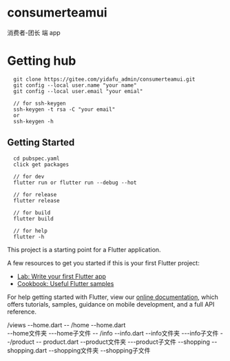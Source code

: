 # consumerteamui

消费者-团长 端 app

# Getting hub
```
  git clone https://gitee.com/yidafu_admin/consumerteamui.git
  git config --local user.name "your name"
  git config --local user.email "your emial"

  // for ssh-keygen 
  ssh-keygen -t rsa -C "your email"
  or
  ssh-keygen -h
```

## Getting Started
```
  cd pubspec.yaml
  click get packages

  // for dev
  flutter run or flutter run --debug --hot

  // for release
  flutter release

  // for build
  flutter build

  // for help
  flutter -h
```
This project is a starting point for a Flutter application.

A few resources to get you started if this is your first Flutter project:

- [Lab: Write your first Flutter app](https://flutter.dev/docs/get-started/codelab)
- [Cookbook: Useful Flutter samples](https://flutter.dev/docs/cookbook)

For help getting started with Flutter, view our
[online documentation](https://flutter.dev/docs), which offers tutorials,
samples, guidance on mobile development, and a full API reference.


/views
  --home.dart
  -- /home
     --home.dart   
     --home文件夹
      ---home子文件
  -- /info
     --info.dart
     --info文件夹
        ---info子文件
  --/product
    -- product.dart
    --product文件夹
      ---product子文件
  --shopping
    --shopping.dart
    --shopping文件夹
      --shopping子文件
